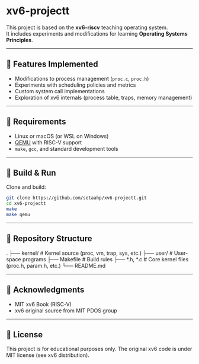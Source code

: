 # xv6-projectt

This project is based on the **xv6-riscv** teaching operating system.  
It includes experiments and modifications for learning **Operating Systems Principles**.

---

## 🔹 Features Implemented
- Modifications to process management (`proc.c`, `proc.h`)  
- Experiments with scheduling policies and metrics  
- Custom system call implementations  
- Exploration of xv6 internals (process table, traps, memory management)

---

## 🔹 Requirements
- Linux or macOS (or WSL on Windows)  
- [QEMU](https://www.qemu.org/) with RISC-V support  
- `make`, `gcc`, and standard development tools  

---

## 🔹 Build & Run
Clone and build:

```bash
git clone https://github.com/setaahp/xv6-projectt.git
cd xv6-projectt
make
make qemu
```

---

## 🔹 Repository Structure
.
├── kernel/         # Kernel source (proc, vm, trap, sys, etc.)
├── user/           # User-space programs
├── Makefile        # Build rules
├── *.h, *.c        # Core kernel files (proc.h, param.h, etc.)
└── README.md

---

## 🔹 Acknowledgments

- MIT xv6 Book (RISC-V)
- xv6 original source from MIT PDOS group

---

## 🔹 License
This project is for educational purposes only.
The original xv6 code is under MIT license (see xv6 distribution).



